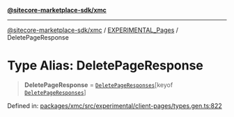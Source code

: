[**@sitecore-marketplace-sdk/xmc**](../../../../README.md)

***

[@sitecore-marketplace-sdk/xmc](../../../../README.md) / [EXPERIMENTAL\_Pages](../README.md) / DeletePageResponse

# Type Alias: DeletePageResponse

> **DeletePageResponse** = [`DeletePageResponses`](DeletePageResponses.md)\[keyof [`DeletePageResponses`](DeletePageResponses.md)\]

Defined in: [packages/xmc/src/experimental/client-pages/types.gen.ts:822](https://github.com/Sitecore/marketplace-sdk/blob/main/packages/xmc/src/experimental/client-pages/types.gen.ts#L822)
